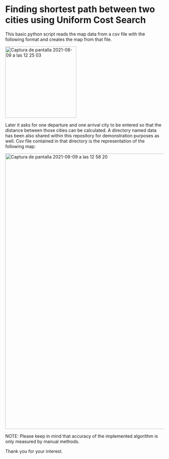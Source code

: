 # Finding shortest path between two cities using Uniform Cost Search

This basic python script reads the map data from a csv file with the following format and creates the map from that file. 

<img width="226" alt="Captura de pantalla 2021-08-09 a las 12 25 03" src="https://user-images.githubusercontent.com/32938402/128689336-89d84aa0-2629-4e3d-a670-a3d43c1ce810.png">

Later it asks for one departure and one arrival city to be entered so that the distance between those cities can be calculated. A directory named data has been also shared within this repository for demonstration purposes as well. Csv file contained in that directory is the representation of the following map:

<img width="873" alt="Captura de pantalla 2021-08-09 a las 12 58 20" src="https://user-images.githubusercontent.com/32938402/128689583-9500239c-b33e-4638-9d99-12ae2972167f.png">

NOTE: Please keep in mind that accuracy of the implemented algorithm is only measured by manual methods.

Thank you for your interest.
